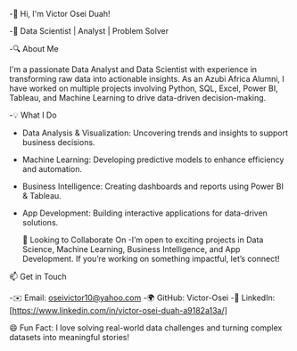 -👋 Hi, I'm Victor Osei Duah!

-🚀 Data Scientist | Analyst | Problem Solver

-🔍 About Me

I'm a passionate Data Analyst and Data Scientist with experience in transforming raw data into actionable insights. As an Azubi Africa Alumni, I have worked on multiple projects involving Python, SQL, Excel, Power BI, Tableau, and Machine Learning to drive data-driven decision-making.

-💡 What I Do

- Data Analysis & Visualization: Uncovering trends and insights to support business decisions.
- Machine Learning: Developing predictive models to enhance efficiency and automation.
- Business Intelligence: Creating dashboards and reports using Power BI & Tableau.
- App Development: Building interactive applications for data-driven solutions.
  
  🤝 Looking to Collaborate On
-I’m open to exciting projects in Data Science, Machine Learning, Business Intelligence, and App Development. If you’re working on something impactful, let’s connect!

📫 Get in Touch

-✉️ Email: oseivictor10@yahoo.com
-🌍 GitHub: Victor-Osei
-💼 LinkedIn: [https://www.linkedin.com/in/victor-osei-duah-a9182a13a/]


  😄 Fun Fact: I love solving real-world data challenges and turning complex datasets into meaningful stories!



<!---
Victor-Osei/Victor-Osei is a ✨ special ✨ repository because its `README.md` (this file) appears on your GitHub profile.
You can click the Preview link to take a look at your changes.
--->
